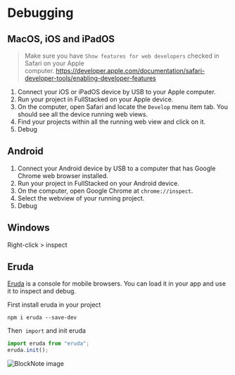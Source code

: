 # Debugging

## MacOS, iOS and iPadOS

> Make sure you have `Show features for web developers` checked in Safari on your Apple computer. <https://developer.apple.com/documentation/safari-developer-tools/enabling-developer-features>

1.  Connect your iOS or iPadOS device by USB to your Apple computer.
2.  Run your project in FullStacked on your Apple device.
3.  On the computer, open Safari and locate the `Develop` menu item tab. You should see all the device running web views.
4.  Find your projects within all the running web view and click on it.
5.  Debug

## Android

1.  Connect your Android device by USB to a computer that has Google Chrome web browser installed.
2.  Run your project in FullStacked on your Android device.
3.  On the computer, open Google Chrome at `chrome://inspect`.
4.  Select the webview of your running project.
5.  Debug

## Windows

Right-click > inspect

## Eruda

[Eruda](https://github.com/liriliri/eruda) is a console for mobile browsers. You can load it in your app and use it to inspect and debug.

First install eruda in your project

```shellscript
npm i eruda --save-dev
```

Then` import` and init eruda

```javascript
import eruda from "eruda";
eruda.init();
```

![BlockNote image](https://files.fullstacked.org/Screenshot-2025-02-24-at-8.59.29-AM.png)
